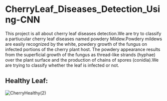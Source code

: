 # CherryLeaf_Diseases_Detection_Using-CNN
This project is all about cherry leaf diseases detection.We are try to classify a partiucular cherry leaf diseases named powdery Mildew.Powdery mildews are easily recognized by the white, powdery growth of the fungus on infected portions of the cherry plant host. The powdery appearance results from the superficial growth of the fungus as thread-like strands (hyphae) over the plant surface and the production of chains of spores (conidia).We are trying to classify whether the leaf is infected or not.

## Healthy Leaf:
![CherryHealthy(2)](https://github.com/Sadiatumpa60/CherryLeaf_Diseases_Detection_Using-CNN/assets/131945108/6ff99f58-e5bc-4b4d-a276-e3f4d0c2c19e)










